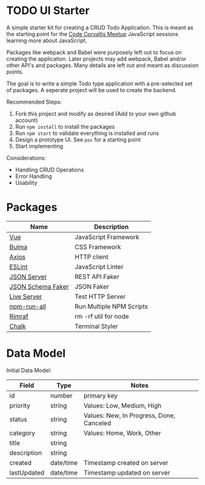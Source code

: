 # TODO UI Starter

A simple starter kit for creating a CRUD Todo Application. This is meant as the starting point for the [Code Corvallis Meetup](https://www.meetup.com/preview/Code-Corvallis) JavaScript sessions learning more about JavaScript.

Packages like webpack and Babel were purposely left out to focus on creating the application. Later projects may add webpack, Babel and/or other API's and packages. Many details are left out and meant as discussion points.

The goal is to write a simple Todo type application with a pre-selected set of packages. A seperate project will be used to create the backend.

Recommended Steps:
1. Fork this project and modify as desired (Add to your own github account)
1. Run `npm install` to install the packages
1. Run `npm start` to validate everything is installed and runs
1. Design a prototype UI. See `poc` for a starting point
1. Start implementing

Considerations:
* Handling CRUD Operations
* Error Handling
* Usability

# Packages

| Name | Description |
|------|-------------|
| [Vue](https://vuejs.org/) | JavaScript Framework |
| [Bulma](http://bulma.io/) | CSS Framework |
| [Axios](https://github.com/axios/axios) | HTTP client |
| [ESLint](https://eslint.org/) | JavaScript Linter |
| [JSON Server](https://github.com/typicode/json-server) | REST API Faker | 
| [JSON Schema Faker](https://github.com/json-schema-faker/json-schema-faker) | JSON Faker |
| [Live Server](https://github.com/tapio/live-server) | Test HTTP Server |
| [npm-run-all](https://github.com/mysticatea/npm-run-all) | Run Multiple NPM Scripts |
| [Rimraf](https://github.com/isaacs/rimraf) | rm -rf util for node |
| [Chalk](https://github.com/chalk/chalk) | Terminal Styler |

# Data Model
Initial Data Model:

| Field | Type | Notes|
|-------|------|------|
| id | number | primary key |
| priority | string | Values: Low, Medium, High |
| status | string | Values: New, In Progress, Done, Canceled |
| category | string | Values: Home, Work, Other |
| title | string | |
| description | string | |
| created | date/time | Timestamp created on server |
| lastUpdated | date/time | Timestamp updated on server |